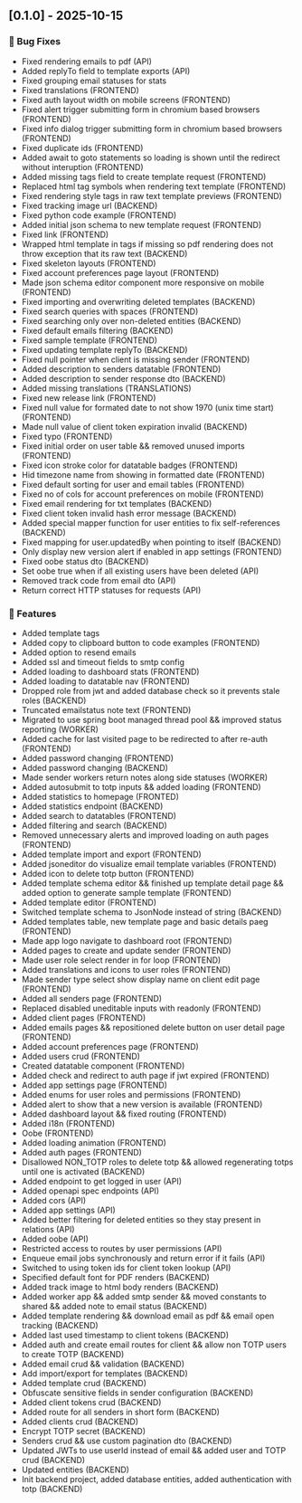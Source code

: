 ## [0.1.0] - 2025-10-15

### 🐛 Bug Fixes

- Fixed rendering emails to pdf (API) 
- Added replyTo field to template exports (API) 
- Fixed grouping email statuses for stats
- Fixed translations (FRONTEND) 
- Fixed auth layout width on mobile screens (FRONTEND) 
- Fixed alert trigger submitting form in chromium based browsers (FRONTEND) 
- Fixed info dialog trigger submitting form in chromium based browsers (FRONTEND) 
- Fixed duplicate ids (FRONTEND) 
- Added await to goto statements so loading is shown until the redirect without interuption (FRONTEND) 
- Added missing tags field to create template request (FRONTEND) 
- Replaced html tag symbols when rendering text template (FRONTEND) 
- Fixed rendering style tags in raw text template previews (FRONTEND) 
- Fixed tracking image url (BACKEND) 
- Fixed python code example (FRONTEND) 
- Added initial json schema to new template request (FRONTEND) 
- Fixed link (FRONTEND) 
- Wrapped html template in tags if missing so pdf rendering does not throw exception that its raw text (BACKEND) 
- Fixed skeleton layouts (FRONTEND) 
- Fixed account preferences page layout (FRONTEND) 
- Made json schema editor component more responsive on mobile (FRONTEND) 
- Fixed importing and overwriting deleted templates (BACKEND) 
- Fixed search queries with spaces (FRONTEND) 
- Fixed searching only over non-deleted entities (BACKEND) 
- Fixed default emails filtering (BACKEND) 
- Fixed sample template (FRONTEND) 
- Fixed updating template replyTo (BACKEND) 
- Fixed null pointer when client is missing sender (FRONTEND) 
- Added description to senders datatable (FRONTEND) 
- Added description to sender response dto (BACKEND) 
- Added missing translations (TRANSLATIONS) 
- Fixed new release link (FRONTEND) 
- Fixed null value for formated date to not show 1970 (unix time start) (FRONTEND) 
- Made null value of client token expiration invalid (BACKEND) 
- Fixed typo (FRONTEND) 
- Fixed initial order on user table && removed unused imports (FRONTEND) 
- Fixed icon stroke color for datatable badges (FRONTEND) 
- Hid timezone name from showing in formatted date (FRONTEND) 
- Fixed default sorting for user and email tables (FRONTEND) 
- Fixed no of cols for account preferences on mobile (FRONTEND) 
- Fixed email rendering for txt templates (BACKEND) 
- Fixed client token invalid hash error message (BACKEND) 
- Added special mapper function for user entities to fix self-references (BACKEND) 
- Fixed mapping for user.updatedBy when pointing to itself (BACKEND) 
- Only display new version alert if enabled in app settings (FRONTEND) 
- Fixed oobe status dto (BACKEND) 
- Set oobe true when if all existing users have been deleted (API) 
- Removed track code from email dto (API) 
- Return correct HTTP statuses for requests (API) 

### 🚀 Features

- Added template tags
- Added copy to clipboard button to code examples (FRONTEND) 
- Added option to resend emails
- Added ssl and timeout fields to smtp config
- Added loading to dashboard stats (FRONTEND) 
- Added loading to datatable nav (FRONTEND) 
- Dropped role from jwt and added database check so it prevents stale roles (BACKEND) 
- Truncated emailstatus note text (FRONTEND) 
- Migrated to use spring boot managed thread pool && improved status reporting (WORKER) 
- Added cache for last visited page to be redirected to after re-auth (FRONTEND) 
- Added password changing (FRONTEND) 
- Added password changing (BACKEND) 
- Made sender workers return notes along side statuses (WORKER) 
- Added autosubmit to totp inputs && added loading (FRONTEND) 
- Added statistics to homepage (FRONTED) 
- Added statistics endpoint (BACKEND) 
- Added search to datatables (FRONTEND) 
- Added filtering and search (BACKEND) 
- Removed unnecessary alerts and improved loading on auth pages (FRONTEND) 
- Added template import and export (FRONTEND) 
- Added jsoneditor do visualize email template variables (FRONTEND) 
- Added icon to delete totp button (FRONTEND) 
- Added template schema editor && finished up template detail page && added option to generate sample template (FRONTEND) 
- Added template editor (FRONTEND) 
- Switched template schema to JsonNode instead of string (BACKEND) 
- Added templates table, new template page and basic details paeg (FRONTEND) 
- Made app logo navigate to dashboard root (FRONTEND) 
- Added pages to create and update sender (FRONTEND) 
- Made user role select render in for loop (FRONTEND) 
- Added translations and icons to user roles (FRONTEND) 
- Made sender type select show display name on client edit page (FRONTEND) 
- Added all senders page (FRONTEND) 
- Replaced disabled uneditable inputs with readonly (FRONTEND) 
- Added client pages (FRONTEND) 
- Added emails pages && repositioned delete button on user detail page (FRONTEND) 
- Added account preferences page (FRONTEND) 
- Added users crud (FRONTEND) 
- Created datatable component (FRONTEND) 
- Added check and redirect to auth page if jwt expired (FRONTEND) 
- Added app settings page (FRONTEND) 
- Added enums for user roles and permissions (FRONTEND) 
- Added alert to show that a new version is available (FRONTEND) 
- Added dashboard layout && fixed routing (FRONTEND) 
- Added i18n (FRONTEND) 
- Oobe (FRONTEND) 
- Added loading animation (FRONTEND) 
- Added auth pages (FRONTEND) 
- Disallowed NON_TOTP roles to delete totp && allowed regenerating totps until one is activated (BACKEND) 
- Added endpoint to get logged in user (API) 
- Added openapi spec endpoints (API) 
- Added cors (API) 
- Added app settings (API) 
- Added better filtering for deleted entities so they stay present in relations (API) 
- Added oobe (API) 
- Restricted access to routes by user permissions (API) 
- Enqueue email jobs synchronously and return error if it fails (API) 
- Switched to using token ids for client token lookup (API) 
- Specified default font for PDF renders (BACKEND) 
- Added track image to html body renders (BACKEND) 
- Added worker app && added smtp sender && moved constants to shared && added note to email status (BACKEND) 
- Added template rendering && download email as pdf && email open tracking (BACKEND) 
- Added last used timestamp to client tokens (BACKEND) 
- Added auth and create email routes for client && allow non TOTP users to create TOTP (BACKEND) 
- Added email crud && validation (BACKEND) 
- Add import/export for templates (BACKEND) 
- Added template crud (BACKEND) 
- Obfuscate sensitive fields in sender configuration (BACKEND) 
- Added client tokens crud (BACKEND) 
- Added route for all senders in short form (BACKEND) 
- Added clients crud (BACKEND) 
- Encrypt TOTP secret (BACKEND) 
- Senders crud && use custom pagination dto (BACKEND) 
- Updated JWTs to use userId instead of email && added user and TOTP crud (BACKEND) 
- Updated entities (BACKEND) 
- Init backend project, added database entities, added authentication with totp (BACKEND) 
